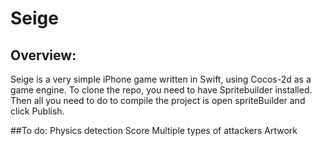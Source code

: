 # Seige

## Overview:
Seige is a very simple iPhone game written in Swift, using Cocos-2d as a game engine. To clone the repo, you need to have Spritebuilder installed. Then all you need to do to compile the project is open spriteBuilder and click Publish.


##To do:
Physics detection
Score
Multiple types of attackers
Artwork

